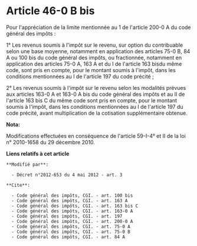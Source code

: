 # Article 46-0 B bis

Pour l'appréciation de la limite mentionnée au 1 de l'article 200-0 A du code général des impôts : 

1° Les revenus soumis à l'impôt sur le revenu, sur option du contribuable selon une base moyenne, notamment en application
des articles 75-0 B, 84 A ou 100 bis du code général des impôts, ou fractionnée, notamment en application des articles 75-0
A, 163 A et du I de l'article 163 bisdu même code, sont pris en compte, pour le montant soumis à l'impôt, dans les conditions
mentionnées au I de l'article 197 du code précité ; 

2° Les revenus soumis à l'impôt sur le revenu selon les modalités prévues aux articles 163-0 A et 163-0 A bis du code général
des impôts et au II de l'article 163 bis C du même code sont pris en compte, pour le montant soumis à l'impôt, dans les
conditions mentionnées au I de l'article 197 du code précité, avant multiplication de la cotisation supplémentaire obtenue.

**Nota:**

Modifications effectuées en conséquence de l'article 59-I-4° et II de la loi n° 2010-1658 du 29 décembre 2010.

**Liens relatifs à cet article**

	**Modifié par**:

	  - Décret n°2012-653 du 4 mai 2012 - art. 3

	**Cite**:

	  - Code général des impôts, CGI. - art. 100 bis
	  - Code général des impôts, CGI. - art. 163 A
	  - Code général des impôts, CGI. - art. 163 bis C
	  - Code général des impôts, CGI. - art. 163-0 A
	  - Code général des impôts, CGI. - art. 197
	  - Code général des impôts, CGI. - art. 200-0 A
	  - Code général des impôts, CGI. - art. 75-0 A
	  - Code général des impôts, CGI. - art. 75-0 B
	  - Code général des impôts, CGI. - art. 84 A
